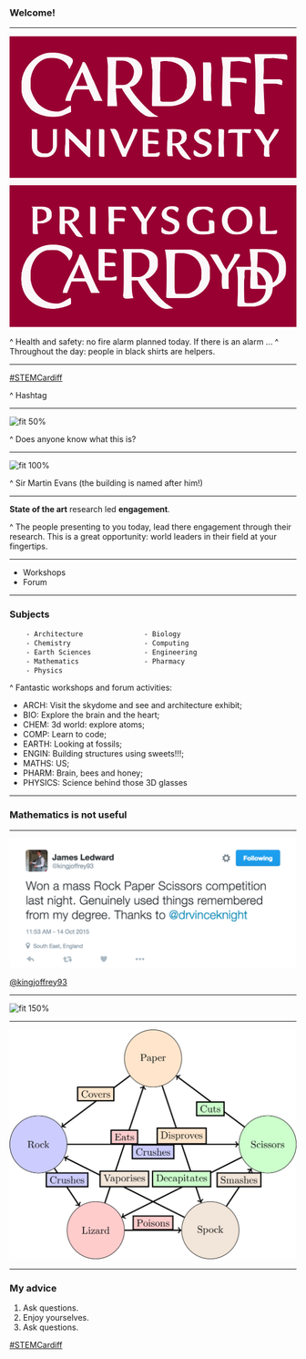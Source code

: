 ### **Welcome**!

---

![fit 30%](img/logo.jpg)

^ Health and safety: no fire alarm planned today. If there is an alarm ...
^ Throughout the day: people in black shirts are helpers.

---

[\#STEMCardiff](https://twitter.com/hashtag/STEMCardiff)

^ Hashtag

---

![fit 50%](https://upload.wikimedia.org/wikipedia/en/6/6a/Nobel_medal.png)

^ Does anyone know what this is?

---

![fit 100%](http://media-2.web.britannica.com/eb-media/26/114526-004-D682F550.jpg)

^ Sir Martin Evans (the building is named after him!)

---

**State of the art** research led **engagement**.

^ The people presenting to you today, lead there engagement through their
research. This is a great opportunity: world leaders in their field at your
fingertips.

---

- Workshops
- Forum

---

### Subjects


```
    - Architecture               - Biology
    - Chemistry                  - Computing
    - Earth Sciences             - Engineering
    - Mathematics                - Pharmacy
    - Physics
```

^ Fantastic workshops and forum activities:
- ARCH: Visit the skydome and see and architecture exhibit;
- BIO: Explore the brain and the heart;
- CHEM: 3d world: explore atoms;
- COMP: Learn to code;
- EARTH: Looking at fossils;
- ENGIN: Building structures using sweets!!!;
- MATHS: US;
- PHARM: Brain, bees and honey;
- PHYSICS: Science behind those 3D glasses

---

### Mathematics is **not** useful

---

![inline fit](./img/tweet.png)

[@kingjoffrey93](https://twitter.com/kingjoffrey93/status/654233609021296640)

---

![fit 150%](https://www.youtube.com/watch?v=Kov2G0GouBw)

---

![fit 35%](img/rpsls.png)

---

### My advice

1. Ask questions.
2. Enjoy yourselves.
3. Ask questions.

[\#STEMCardiff](https://twitter.com/hashtag/STEMCardiff)
